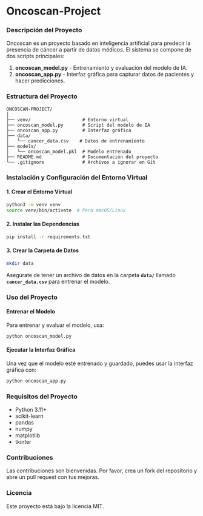 # Oncoscan-Project

### Descripción del Proyecto

Oncoscan es un proyecto basado en inteligencia artificial para predecir la presencia de cáncer a partir de datos médicos. El sistema se compone de dos scripts principales:

1. **oncoscan\_model.py** - Entrenamiento y evaluación del modelo de IA.
2. **oncoscan\_app.py** - Interfaz gráfica para capturar datos de pacientes y hacer predicciones.

### Estructura del Proyecto

```
ONCOSCAN-PROJECT/
│
├── venv/                   # Entorno virtual
├── oncoscan_model.py       # Script del modelo de IA
├── oncoscan_app.py         # Interfaz gráfica
├── data/
│   └── cancer_data.csv    # Datos de entrenamiento
├── models/
│   └── oncoscan_model.pkl  # Modelo entrenado
├── README.md               # Documentación del proyecto
└── .gitignore              # Archivos a ignorar en Git
```

### Instalación y Configuración del Entorno Virtual

#### **1. Crear el Entorno Virtual**

```bash
python3 -m venv venv
source venv/bin/activate  # Para macOS/Linux
```

#### **2. Instalar las Dependencias**

```bash
pip install -r requirements.txt
```

#### **3. Crear la Carpeta de Datos**

```bash
mkdir data
```

Asegúrate de tener un archivo de datos en la carpeta **`data/`** llamado **`cancer_data.csv`** para entrenar el modelo.

### Uso del Proyecto

#### **Entrenar el Modelo**

Para entrenar y evaluar el modelo, usa:

```bash
python oncoscan_model.py
```

#### **Ejecutar la Interfaz Gráfica**

Una vez que el modelo esté entrenado y guardado, puedes usar la interfaz gráfica con:

```bash
python oncoscan_app.py
```

### Requisitos del Proyecto

* Python 3.11+
* scikit-learn
* pandas
* numpy
* matplotlib
* tkinter

### Contribuciones

Las contribuciones son bienvenidas. Por favor, crea un fork del repositorio y abre un pull request con tus mejoras.

### Licencia

Este proyecto está bajo la licencia MIT.
